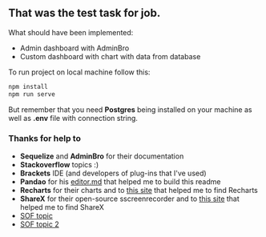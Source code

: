 ## That was the test task for job.

What should have been implemented:

- Admin dashboard with AdminBro
- Custom dashboard with chart with data from database

To run project on local machine follow this:

```bash
npm install
npm run serve
```

But remember that you need **Postgres** being installed on your machine as well as **.env** file with connection string.

### Thanks for help to

- **Sequelize** and **AdminBro** for their documentation
- **Stackoverflow** topics :)
- **Brackets** IDE (and developers of plug-ins that I've used)
- **Pandao** for his [editor.md](https://pandao.github.io/editor.md/en.html "editor.md") that helped me to build this readme
- **Recharts** for their charts and to [this site](https://livecodestream.dev/post/2020-08-08-7-react-chart-libraries-for-your-web-projects/// "this site") that helped me to find Recharts
- **ShareX** for their open-source sscreenrecorder and to [this site](https://www.goodfirms.co/blog/top-7-free-and-open-source-screen-recording-software "this site") that helped me to find ShareX
- [SOF topic](https://stackoverflow.com/questions/45088006/nodejs-error-self-signed-certificate-in-certificate-chain)
- [SOF topic 2](https://stackoverflow.com/questions/27687546/cant-connect-to-heroku-postgresql-database-from-local-node-app-with-sequelize)
